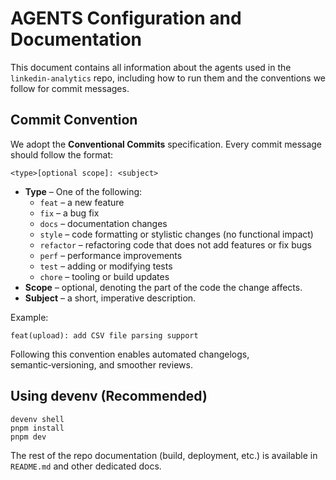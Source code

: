 # AGENTS Configuration and Documentation

This document contains all information about the agents used in the `linkedin-analytics` repo, including how to run them and the conventions we follow for commit messages.

## Commit Convention
We adopt the **Conventional Commits** specification. Every commit message should follow the format:

```
<type>[optional scope]: <subject>
```

* **Type** – One of the following:
  * `feat` – a new feature
  * `fix` – a bug fix
  * `docs` – documentation changes
  * `style` – code formatting or stylistic changes (no functional impact)
  * `refactor` – refactoring code that does not add features or fix bugs
  * `perf` – performance improvements
  * `test` – adding or modifying tests
  * `chore` – tooling or build updates
* **Scope** – optional, denoting the part of the code the change affects.
* **Subject** – a short, imperative description.

Example:

```
feat(upload): add CSV file parsing support
```

Following this convention enables automated changelogs, semantic‑versioning, and smoother reviews.

## Using devenv (Recommended)

```
devenv shell
pnpm install
pnpm dev
```

The rest of the repo documentation (build, deployment, etc.) is available in `README.md` and other dedicated docs.
